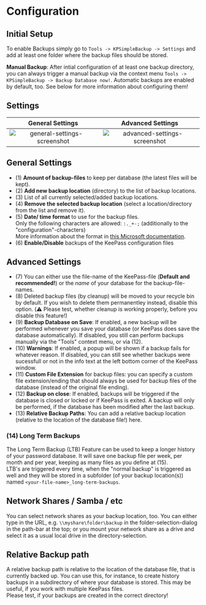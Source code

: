 # Configuration

## Initial Setup
To enable Backups simply go to `Tools -> KPSimpleBackup -> Settings` and add at least one folder where the backup files should be stored.

**Manual Backup**: After intial configuration of at least one backup directory, you can always trigger a manual backup via the context menu `Tools -> KPSimpleBackup -> Backup Database now!`. Automatic backups are enabled by default, too. See below for more information about configuring them!

## Settings
General Settings           |  Advanced Settings
:-------------------------:|:-------------------------:
![general-settings-screenshot](https://raw.githubusercontent.com/marvinweber/KPSimpleBackup/main/resources/screenshots/settings_general.png)  |  ![advanced-settings-screenshot](https://raw.githubusercontent.com/marvinweber/KPSimpleBackup/main/resources/screenshots/settings_advanced.png)

## General Settings

- (1) **Amount of backup-files** to keep per database (the latest files will be kept).  
- (2) **Add new backup location** (directory) to the list of backup locations.
- (3) List of all currently selected/added backup locations.  
- (4) **Remove the selected backup location** (select a location/directory from the list and remove it).  
- (5) **Date/ time format** to use for the backup files.  
Only the following characters are allowed: `:._+-;` (additionally to the "configuration"-characters)  
More information about the format in [this Microsoft documentation](https://docs.microsoft.com/en-us/dotnet/standard/base-types/standard-date-and-time-format-strings).  
- (6) **Enable/Disable** backups of the KeePass configuration files

## Advanced Settings

- (7) You can either use the file-name of the KeePass-file (**Default and recommended!**) or the _name_ of your database for the backup-file-names.
- (8) Deleted backup files (by cleanup) will be moved to your recycle bin by default. If you wish to delete them permanentley instead, disable this option. (⚠️ Please test, whether cleanup is working properly, before you disable this feature!)
- (9) **Backup Database on Save**: If enabled, a new backup will be performed whenever you save your database (or KeePass does save the database automatically). If disabled, you still can perform backups manually via the "Tools" context menu, or via (12).
- (10) **Warnings**: If enabled, a popup will be shown if a backup fails for whatever reason. If disabled, you can still see whether backups were sucessfull or not in the info text at the left bottom corner of the KeePass window.
- (11) **Custom File Extension** for backup files: you can specify a custom file extension/ending that should always be used for backup files of the database (instead of the original file ending).
- (12) **Backup on close**: If enabled, backups will be triggered if the database is closed or locked or if KeePass is exited. A backup will only be performed, if the database has been modified after the last backup.
- (13) **Relative Backup Paths**: You can add a relative backup location (relative to the location of the database file!) here.

### (14) Long Term Backups
The Long Term Backup (LTB) Feature can be used to keep a longer history of your password database. It will save one backup file per week, per month and per year, keeping as many files as you define at (15).  
LTB's are triggered every time, when the "normal backup" is triggered as well and they will be stored in a subfolder (of your backup location(s)) named `<your-file-name>_long-term-backups`.

## Network Shares / Samba / etc
You can select network shares as your backup location, too. You can either type in the URL, e.g. `\\myshare\folder\backup` in the folder-selection-dialog in the path-bar at the top; or you mount your network share as a drive and select it as a usual local drive in the directory-selection.

## Relative Backup path
A relative backup path is relative to the location of the database file, that is currently backed up. You can use this, for instance, to create history backups in a subdirectory of where your database is stored. This may be useful, if you work with multiple KeePass files.  
Please test, if your backups are created in the correct directory!
